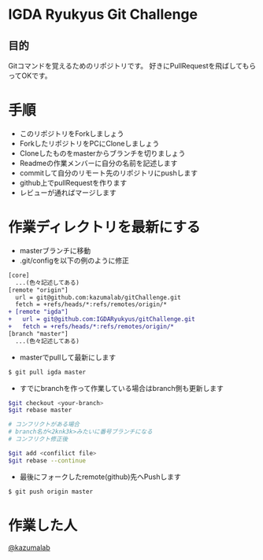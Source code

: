 # IGDA Ryukyus Git Challenge

## 目的

Gitコマンドを覚えるためのリポジトリです。
好きにPullRequestを飛ばしてもらってOKです。

# 手順

- このリポジトリをForkしましょう
- ForkしたリポジトリをPCにCloneしましょう
- Cloneしたものをmasterからブランチを切りましょう
- Readmeの作業メンバーに自分の名前を記述します
- commitして自分のリモート先のリポジトリにpushします
- github上でpullRequestを作ります
- レビューが通ればマージします

# 作業ディレクトリを最新にする

- masterブランチに移動
- .git/configを以下の例のように修正

```diff
[core]
  ...(色々記述してある)
[remote "origin"]
  url = git@github.com:kazumalab/gitChallenge.git
  fetch = +refs/heads/*:refs/remotes/origin/*
+ [remote "igda"]
+   url = git@github.com:IGDARyukyus/gitChallenge.git
+   fetch = +refs/heads/*:refs/remotes/origin/*
[branch "master"]
  ...(色々記述してある)

```

- masterでpullして最新にします

```sh
$ git pull igda master
```

- すでにbranchを作って作業している場合はbranch側も更新します

```sh
$git checkout <your-branch>
$git rebase master

# コンフリクトがある場合
# branch名が<2knk3k>みたいに番号ブランチになる
# コンフリクト修正後

$git add <confilict file>
$git rebase --continue
```

- 最後にフォークしたremote(github)先へPushします

```sh
$ git push origin master
```

# 作業した人

[@kazumalab](https://github.com/kazumalab)

